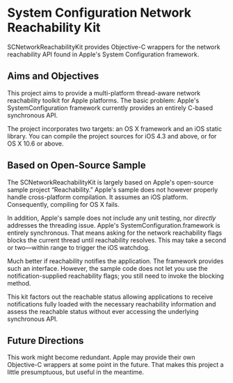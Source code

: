 # System Configuration Network Reachability Kit

SCNetworkReachabilityKit provides Objective-C wrappers for the network reachability API found in Apple's System Configuration framework.

## Aims and Objectives

This project aims to provide a multi-platform thread-aware network reachability toolkit for Apple platforms. The basic problem: Apple's SystemConfiguration framework currently provides an entirely C-based synchronous API.

The project incorporates two targets: an OS X framework and an iOS static library. You can compile the project sources for iOS 4.3 and above, or for OS X 10.6 or above.

## Based on Open-Source Sample

The SCNetworkReachabilityKit is largely based on Apple's open-source sample project “Reachability.” Apple's sample does not however properly handle cross-platform compilation. It assumes an iOS platform. Consequently, compiling for OS X fails.

In addition, Apple's sample does not include any unit testing, nor _directly_ addresses the threading issue. Apple's SystemConfiguration.framework is entirely synchronous. That means asking for the network reachability flags blocks the current thread until reachability resolves. This may take a second or two—within range to trigger the iOS watchdog.

Much better if reachability notifies the application. The framework provides such an interface. However, the sample code does not let you use the notification-supplied reachability flags; you still need to invoke the blocking method.

This kit factors out the reachable status allowing applications to receive notifications fully loaded with the necessary reachability information and assess the reachable status without ever accessing the underlying synchronous API.

## Future Directions

This work might become redundant. Apple may provide their own Objective-C wrappers at some point in the future. That makes this project a little presumptuous, but useful in the meantime.
